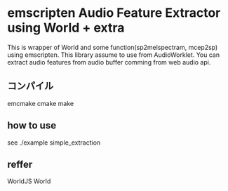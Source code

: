 # emscripten Audio Feature Extractor using World + extra
This is wrapper of World and some function(sp2melspectram, mcep2sp) using emscripten.
This library assume to use from AudioWorklet.
You can extract audio features from audio buffer comming from web audio api.

## コンパイル 
emcmake cmake
make


## how to use
see ./example simple_extraction




## reffer
WorldJS
World
